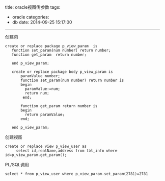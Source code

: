 title: oracle视图传参数
tags:
  - oracle
categories:
  - db
date: 2014-09-25 15:17:00
---
创建包
```
create or replace package p_view_param  is
   function set_param(num number) return number;
   function get_param  return number;
 
   end p_view_param;
  
   create or replace package body p_view_param is
       paramValue number;
       function set_param(num number) return number is
       begin
         paramValue:=num;
         return num;
        end; 
      
       function get_param return number is
       begin
         return paramValue;
       end;
      
   end p_view_param; 
```

创建视图
```
create or replace view p_view_user as
     select id,realName,address from tbl_info where id=p_view_param.get_param();
```
PL/SQL调用
```
select * from p_view_user where p_view_param.set_param(2781)=2781
```
